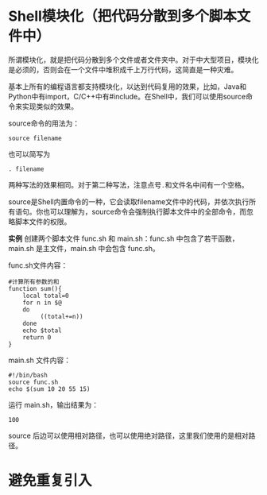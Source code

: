 # Shell模块化（把代码分散到多个脚本文件中）
所谓模块化，就是把代码分散到多个文件或者文件夹中。对于中大型项目，模块化是必须的，否则会在一个文件中堆积成千上万行代码，这简直是一种灾难。

基本上所有的编程语言都支持模块化，以达到代码复用的效果，比如，Java和Python中有import，C/C++中有#include。在Shell中，我们可以使用source命令来实现类似的效果。

source命令的用法为：
```shell
source filename
```
也可以简写为
```shell
. filename
```
两种写法的效果相同。对于第二种写法，注意点号`.`和文件名中间有一个空格。

source是Shell内置命令的一种，它会读取filename文件中的代码，并依次执行所有语句。你也可以理解为，source命令会强制执行脚本文件中的全部命令，而忽略脚本文件的权限。

**实例**
创建两个脚本文件 func.sh 和 main.sh：func.sh 中包含了若干函数，main.sh 是主文件，main.sh 中会包含 func.sh。

func.sh文件内容：
```shell
#计算所有参数的和
function sum(){
    local total=0
    for n in $@
    do
         ((total+=n))
    done
    echo $total
    return 0
}
```

main.sh 文件内容：
```shell
#!/bin/bash
source func.sh
echo $(sum 10 20 55 15)
```
运行 main.sh，输出结果为：
```
100
```
source 后边可以使用相对路径，也可以使用绝对路径，这里我们使用的是相对路径。

# 避免重复引入
